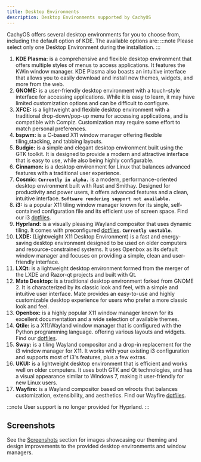```yaml
---
title: Desktop Environments
description: Desktop Environments supported by CachyOS
---
```


CachyOS offers several desktop environments for you to choose from, including the default option of KDE. The available options are:
:::note
Please select only one Desktop Environment during the installation.
:::

1.  **KDE Plasma:** is a comprehensive and flexible desktop environment that offers multiple styles of menus to access applications. It features the KWin window manager. KDE Plasma also boasts an intuitive interface that allows you to easily download and install new themes, widgets, and more from the web.
2.  **GNOME:** is a user-friendly desktop environment with a touch-style interface for accessing applications. While it is easy to learn, it may have limited customization options and can be difficult to configure.
3.  **XFCE:** is a lightweight and flexible desktop environment with a traditional drop-down/pop-up menu for accessing applications, and is compatible with Compiz. Customization may require some effort to match personal preferences.
4.  **bspwm:** is a C-based X11 window manager offering flexible tiling,stacking, and tabbing layouts.
5.  **Budgie:** is a simple and elegant desktop environment built using the GTK toolkit. It is designed to provide a modern and attractive interface that is easy to use, while also being highly configurable.
6.  **Cinnamon:** is a desktop environment for Linux that balances advanced features with a traditional user experience.
7.  **Cosmic:** **`Currently in alpha.`** is a modern, performance-oriented desktop environment built with Rust and Smithay. Designed for productivity and power users, it offers advanced features and a clean, intuitive interface. **`Software rendering support not available.`**
8.  **i3:** is a popular X11 tiling window manager known for its single, self-contained configuration file and its efficient use of screen space. Find our i3 [dotfiles](https://github.com/CachyOS/cachyos-i3wm-settings).
9.  **Hyprland:** is a visually pleasing Wayland compositor that uses dynamic tiling. It comes with preconfigured [dotfiles](https://github.com/CachyOS/cachyos-hyprland-settings). **`Currently unstable`**.
10. **LXDE:** (Lightweight X11 Desktop Environment) is a fast and energy-saving desktop environment designed to be used on older computers and resource-constrained systems. It uses Openbox as its default window manager and focuses on providing a simple, clean and user-friendly interface.
11. **LXQt:** is a lightweight desktop environment formed from the merger of the LXDE and Razor-qt projects and built with Qt.
12. **Mate Desktop:** is a traditional desktop environment forked from GNOME 2. It is characterized by its classic look and feel, with a simple and intuitive user interface. Mate provides an easy-to-use and highly customizable desktop experience for users who prefer a more classic look and feel.
13. **Openbox:** is a highly popular X11 window manager known for its excellent documentation and a wide selection of available themes.
14. **Qtile:** is a X11/Wayland window manager that is configured with the Python programming language. offering various layouts and widgets. Find our [dotfiles](https://github.com/CachyOS/cachyos-qtile-settings).
15. **Sway:** is a tiling Wayland compositor and a drop-in replacement for the i3 window manager for X11. It works with your existing i3 configuration and supports most of i3's features, plus a few extras.
16. **UKUI:** is a lightweight desktop environment that is efficient and works well on older computers. It uses both GTK and Qt technologies, and has a visual appearance similar to Windows 7, making it user-friendly for new Linux users.
17. **Wayfire:** is a Wayland compositor based on wlroots that balances customization, extensibility, and aesthetics. Find our Wayfire [dotfiles](https://github.com/CachyOS/cachyos-wayfire-settings).

:::note
User support is no longer provided for Hyprland.
:::

## Screenshots

See the [Screenshots](/installation/screenshots) section for images showcasing our theming and design improvements to the provided desktop environments and window managers.
